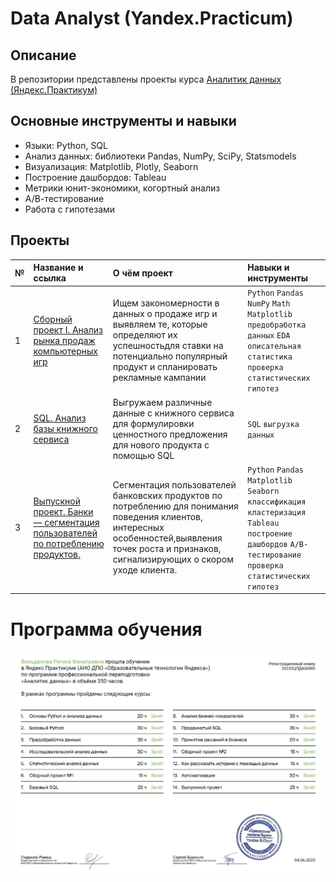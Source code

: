 # Data Analyst (Yandex.Practicum)

## Описание
В репозитории представлены проекты курса [Аналитик данных  (Яндекс.Практикум)](https://praktikum.yandex.ru/data-analyst/)

## Основные инструменты и навыки

- Языки: Python, SQL
- Анализ данных: библиотеки Pandas, NumPy, SciPy, Statsmodels
-	Визуализация: Matplotlib, Plotly, Seaborn
-	Построение дашбордов: Tableau
-	Метрики юнит-экономики, когортный анализ
-	А/В-тестирование
-	Работа с гипотезами

## Проекты
| № | Название и ссылка | О чём проект | Навыки и инструменты |
|:---|:------------|:------------|:------------|
| 1  | [Сборный проект I. Анализ рынка продаж компьютерных игр](yap-games-success-analysis/README.txt)  | Ищем закономерности в данных о продаже игр и выявляем те, которые определяют их успешностьдля ставки на потенциально популярный продукт и спланировать рекламные кампании| `Python` `Pandas` `NumPy` `Math` `Matplotlib` `предобработка данных` `EDA` `описательная статистика` `проверка статистических гипотез` |
| 2  | [SQL. Анализ базы книжного сервиса](yap-book-analysis-sql/book-analysis-sql.ipynb) |Выгружаем различные данные с книжного сервиса для формулировки ценностного предложения для нового продукта с помощью SQL| `SQL` `выгрузка данных`|
| 3  | [Выпускной проект. Банки — сегментация пользователей по потреблению продуктов.](yap-banks_segmentation/banks_segmentation.ipynb) | Сегментация пользователей банковских продуктов по потреблению для понимания поведения клиентов, интересных особенностей,выявления точек роста и признаков, сигнализирующих о скором уходе клиента.| `Python` `Pandas` `Matplotlib` `Seaborn` `классификация` `кластеризация` `Tableau` `построение дашбордов` `A/B-тестирование` `проверка статистических гипотез`|

# Программа обучения
![Diploma](yap-diplom.png)
